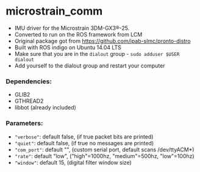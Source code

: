 # microstrain_comm

* IMU driver for the Microstrain 3DM-GX3®-25.
* Converted to run on the ROS framework from LCM
* Original package got from https://github.com/ipab-slmc/pronto-distro
* Built with ROS indigo on Ubuntu 14.04 LTS
* Make sure that you are in the `dialout` group - `sudo adduser $USER dialout`
* Add yourself to the dialout group and restart your computer

### Dependencies:
* GLIB2
* GTHREAD2
* libbot (already included)

### Parameters:
* `"verbose"`: default false, (if true packet bits are printed)
* `"quiet"`: default false, (if true no messages are printed)
* `"com_port"`: default "", (custom serial port, default scans /dev/ttyACM*)
* `"rate"`: default "low", ("high"=1000hz, "medium"=500hz, "low"=100hz)
* `"window"`: default 15, (digital filter window size)
